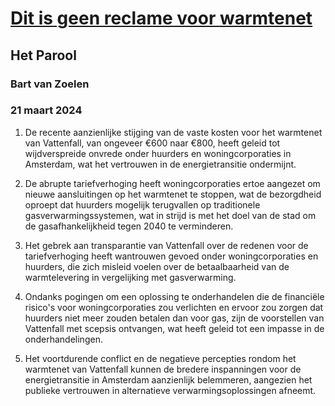 # [Dit is geen reclame voor warmtenet](https://advance.lexis.com/api/document?collection=news&id=urn:contentItem:6BKV-BNV1-JC8X-61TX-00000-00&context=1519360)
## Het Parool
### Bart van Zoelen
### 21 maart 2024

1. De recente aanzienlijke stijging van de vaste kosten voor het warmtenet van Vattenfall, van ongeveer €600 naar €800, heeft geleid tot wijdverspreide onvrede onder huurders en woningcorporaties in Amsterdam, wat het vertrouwen in de energietransitie ondermijnt.

2. De abrupte tariefverhoging heeft woningcorporaties ertoe aangezet om nieuwe aansluitingen op het warmtenet te stoppen, wat de bezorgdheid oproept dat huurders mogelijk terugvallen op traditionele gasverwarmingssystemen, wat in strijd is met het doel van de stad om de gasafhankelijkheid tegen 2040 te verminderen.

3. Het gebrek aan transparantie van Vattenfall over de redenen voor de tariefverhoging heeft wantrouwen gevoed onder woningcorporaties en huurders, die zich misleid voelen over de betaalbaarheid van de warmtelevering in vergelijking met gasverwarming.

4. Ondanks pogingen om een oplossing te onderhandelen die de financiële risico's voor woningcorporaties zou verlichten en ervoor zou zorgen dat huurders niet meer zouden betalen dan voor gas, zijn de voorstellen van Vattenfall met scepsis ontvangen, wat heeft geleid tot een impasse in de onderhandelingen.

5. Het voortdurende conflict en de negatieve percepties rondom het warmtenet van Vattenfall kunnen de bredere inspanningen voor de energietransitie in Amsterdam aanzienlijk belemmeren, aangezien het publieke vertrouwen in alternatieve verwarmingsoplossingen afneemt.